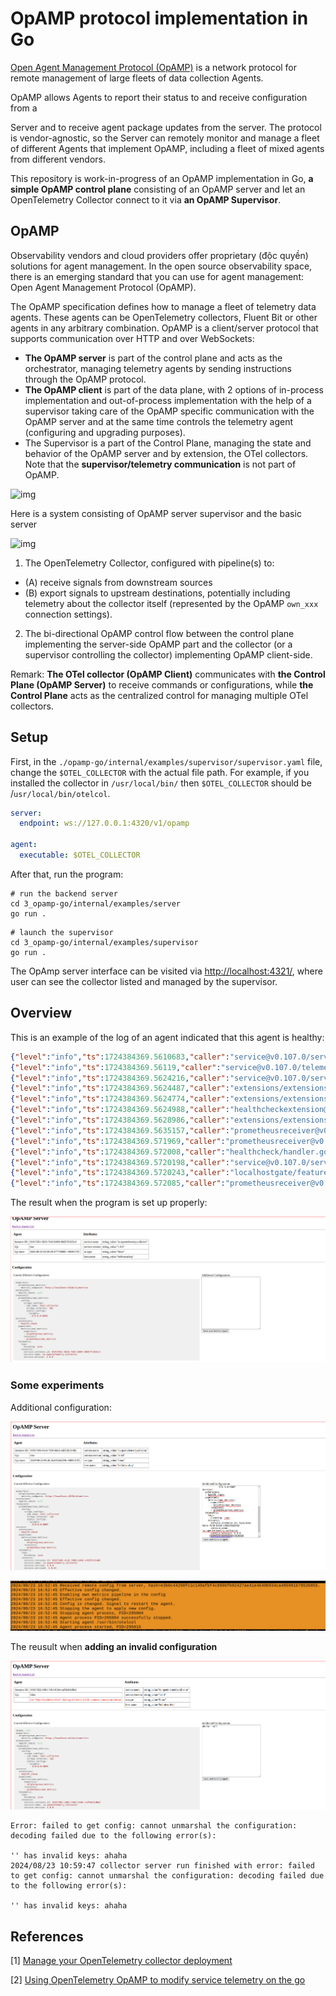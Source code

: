 # OpAMP protocol implementation in Go

[Open Agent Management Protocol (OpAMP)](https://github.com/open-telemetry/opamp-spec)
is a network protocol for remote management of large fleets of data collection Agents.

OpAMP allows Agents to report their status to and receive configuration from a

Server and to receive agent package updates from the server.
The protocol is vendor-agnostic, so the Server can remotely monitor and manage a fleet of different Agents that implement OpAMP, including a fleet of
mixed agents from different vendors.

This repository is work-in-progress of an OpAMP implementation in Go, **a simple OpAMP control plane** consisting of an OpAMP server and let an OpenTelemetry Collector connect to it via **an OpAMP Supervisor**.

## OpAMP
Observability vendors and cloud providers offer proprietary (độc quyền) solutions for agent management. In the open source observability space, there is an emerging standard that you can use for agent management: Open Agent Management Protocol (OpAMP).

The OpAMP specification defines how to manage a fleet of telemetry data agents. These agents can be OpenTelemetry collectors, Fluent Bit or other agents in any arbitrary combination.
OpAMP is a client/server protocol that supports communication over HTTP and over WebSockets:

* **The OpAMP server** is part of the control plane and acts as the orchestrator, managing telemetry agents by sending instructions through the OpAMP protocol.
* **The OpAMP client** is part of the data plane, with 2 options of in-process implementation and out-of-process implementation with the help of a supervisor taking care of the OpAMP specific communication with the OpAMP server and at the same time controls the telemetry agent (configuring and upgrading purposes). 
* The Supervisor is a part of the Control Plane, managing the state and behavior of the OpAMP server and by extension, the OTel collectors. Note that the **supervisor/telemetry communication** is not part of OpAMP.

![img](https://opentelemetry.io/docs/collector/img/opamp.svg)

Here is a system consisting of OpAMP server supervisor and the basic server

![img](https://opentelemetry.io/blog/2022/opamp/opamp-server-supervisor-agent-relations.png)

1. The OpenTelemetry Collector, configured with pipeline(s) to:
* (A) receive signals from downstream sources
* (B) export signals to upstream destinations, potentially including telemetry about the collector itself (represented by the OpAMP `own_xxx` connection settings).
2. The bi-directional OpAMP control flow between the control plane implementing the server-side OpAMP part and the collector (or a supervisor controlling the collector) implementing OpAMP client-side.

Remark: **The OTel collector (OpAMP Client)** communicates with **the Control Plane (OpAMP Server)** to receive commands or configurations, while **the Control Plane** acts as the centralized control for managing multiple OTel collectors.

## Setup
First, in the `./opamp-go/internal/examples/supervisor/supervisor.yaml` file, change the `$OTEL_COLLECTOR` with the actual file path. For example, if you installed the collector in `/usr/local/bin/` then `$OTEL_COLLECTOR` should be /`usr/local/bin/otelcol`.

```yaml
server:
  endpoint: ws://127.0.0.1:4320/v1/opamp

agent:
  executable: $OTEL_COLLECTOR
```

After that, run the program: 
```shell
# run the backend server
cd 3_opamp-go/internal/examples/server
go run .
```

```shell
# launch the supervisor
cd 3_opamp-go/internal/examples/supervisor
go run .
```

The OpAmp server interface can be visited via [http://localhost:4321/](http://localhost:4321/), where user can see the collector listed and managed by the supervisor.

## Overview

This is an example of the log of an agent indicated that this agent is healthy:
```json
{"level":"info","ts":1724384369.5610683,"caller":"service@v0.107.0/service.go:116","msg":"Setting up own telemetry..."}
{"level":"info","ts":1724384369.56119,"caller":"service@v0.107.0/telemetry.go:96","msg":"Serving metrics","address":":8888","metrics level":"Normal"}
{"level":"info","ts":1724384369.5624216,"caller":"service@v0.107.0/service.go:195","msg":"Starting otelcol...","Version":"0.107.0","NumCPU":12}
{"level":"info","ts":1724384369.5624487,"caller":"extensions/extensions.go:36","msg":"Starting extensions..."}
{"level":"info","ts":1724384369.5624774,"caller":"extensions/extensions.go:39","msg":"Extension is starting...","kind":"extension","name":"health_check"}
{"level":"info","ts":1724384369.5624988,"caller":"healthcheckextension@v0.107.0/healthcheckextension.go:32","msg":"Starting health_check extension","kind":"extension","name":"health_check","config":{"Endpoint":"localhost:13133","TLSSetting":null,"CORS":null,"Auth":null,"MaxRequestBodySize":0,"IncludeMetadata":false,"ResponseHeaders":null,"CompressionAlgorithms":null,"ReadTimeout":0,"ReadHeaderTimeout":0,"WriteTimeout":0,"IdleTimeout":0,"Path":"/","ResponseBody":null,"CheckCollectorPipeline":{"Enabled":false,"Interval":"5m","ExporterFailureThreshold":5}}}
{"level":"info","ts":1724384369.5628986,"caller":"extensions/extensions.go:56","msg":"Extension started.","kind":"extension","name":"health_check"}
{"level":"info","ts":1724384369.5635157,"caller":"prometheusreceiver@v0.107.0/metrics_receiver.go:307","msg":"Starting discovery manager","kind":"receiver","name":"prometheus/own_metrics","data_type":"metrics"}
{"level":"info","ts":1724384369.571969,"caller":"prometheusreceiver@v0.107.0/metrics_receiver.go:285","msg":"Scrape job added","kind":"receiver","name":"prometheus/own_metrics","data_type":"metrics","jobName":"otel-collector"}
{"level":"info","ts":1724384369.572008,"caller":"healthcheck/handler.go:132","msg":"Health Check state change","kind":"extension","name":"health_check","status":"ready"}
{"level":"info","ts":1724384369.5720198,"caller":"service@v0.107.0/service.go:221","msg":"Everything is ready. Begin running and processing data."}
{"level":"info","ts":1724384369.5720243,"caller":"localhostgate/featuregate.go:63","msg":"The default endpoints for all servers in components have changed to use localhost instead of 0.0.0.0. Disable the feature gate to temporarily revert to the previous default.","feature gate ID":"component.UseLocalHostAsDefaultHost"}
{"level":"info","ts":1724384369.572085,"caller":"prometheusreceiver@v0.107.0/metrics_receiver.go:376","msg":"Starting scrape manager","kind":"receiver","name":"prometheus/own_metrics","data_type":"metrics"}

```
The result when the program is set up properly:

![img](result.png)

### Some experiments

Additional configuration:

![img](result3.png)

![img](result4.png)

The reusult when **adding an invalid configuration**

![img](result2.png)

```log
Error: failed to get config: cannot unmarshal the configuration: decoding failed due to the following error(s):

'' has invalid keys: ahaha
2024/08/23 10:59:47 collector server run finished with error: failed to get config: cannot unmarshal the configuration: decoding failed due to the following error(s):

'' has invalid keys: ahaha
```


## References
[1] [Manage your OpenTelemetry collector deployment](https://opentelemetry.io/docs/collector/management/)

[2] [Using OpenTelemetry OpAMP to modify service telemetry on the go](https://opentelemetry.io/blog/2022/opamp/)